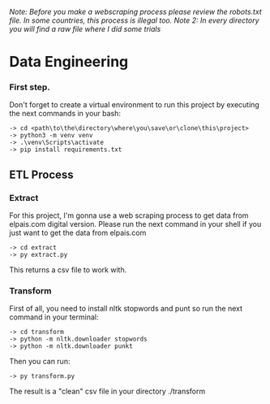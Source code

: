 *Note: Before you make a webscraping process please review the robots.txt file. In some countries, this process is illegal too.*
*Note 2: In every directory you will find a raw file where I did some trials*

# Data Engineering
### First step.
Don't forget to create a virtual environment to run this project by executing the next commands in your bash:
```
-> cd <path\to\the\directory\where\you\save\or\clone\this\project>
-> python3 -m venv venv
-> .\venv\Scripts\activate
-> pip install requirements.txt
```

## ETL Process

### Extract
For this project, I'm gonna use a web scraping process to get data from elpais.com digital version.
Please run the next command in your shell if you just want to get the data from elpais.com
```
-> cd extract
-> py extract.py
```
This returns a csv file to work with.

### Transform
First of all, you need to install nltk stopwords and punt so run the next command in your terminal:
```
-> cd transform
-> python -m nltk.downloader stopwords
-> python -m nltk.downloader punkt
```
Then you can run:
```
-> py transform.py
```
The result is a "clean" csv file in your directory ./transform